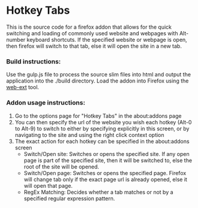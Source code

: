 # Hotkey Tabs

This is the source code for a firefox addon that allows for the quick switching and loading of commonly used website and webpages with Alt-number keyboard shortcuts. If the specified website or webpage is open, then firefox will switch to that tab, else it will open the site in a new tab.

### Build instructions:
Use the gulp.js file to process the source slim files into html and output the application into the ./build directory.
Load the addon into Firefox using the [web-ext](https://developer.mozilla.org/en-US/docs/Mozilla/Add-ons/WebExtensions/Getting_started_with_web-ext) tool.

### Addon usage instructions:
1. Go to the options page for "Hotkey Tabs" in the about:addons page
2. You can then specify the url of the website you wish each hotkey (Alt-0 to Alt-9) to switch to either by specifying explicitly in this screen, or by navigating to the site and using the right click context option
3. The exact action for each hotkey can be specified in the about:addons screen
   * Switch/Open site: Switches or opens the specified site. If any open page is part of the specified site, then it will be switched to, else the root of the site will be opened.
    * Switch/Open page: Switches or opens the specified page. Firefox will change tab only if the exact page url is already opened, else it will open that page.
    * RegEx Matching: Decides whether a tab matches or not by a specified regular expression pattern.